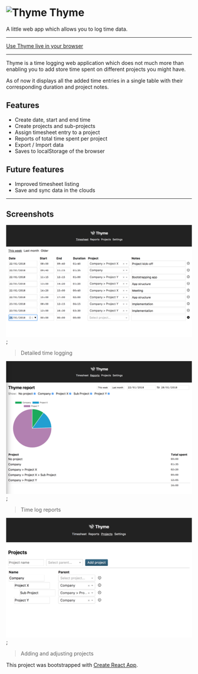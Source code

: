 # ![Thyme](https://gaya.github.io/thyme/favicon-32x32.png) Thyme

A little web app which allows you to log time data.

---

[Use Thyme live in your browser](https://gaya.github.io/thyme/)

---

Thyme is a time logging web application which does not much more than enabling you to add store time
spent on different projects you might have.

As of now it displays all the added time entries in a single table with their corresponding duration
and project notes.

## Features

- Create date, start and end time
- Create projects and sub-projects
- Assign timesheet entry to a project
- Reports of total time spent per project
- Export / Import data
- Saves to localStorage of the browser

## Future features

- Improved timesheet listing
- Save and sync data in the clouds

---

## Screenshots

![Timesheets screen](/public/timesheets.png);
> Detailed time logging

![Reports screen](/public/reports.png);
> Time log reports

![Projects screen](/public/projects.png);
> Adding and adjusting projects

This project was bootstrapped with [Create React App](https://github.com/facebookincubator/create-react-app).
